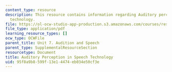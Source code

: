 ```yaml
---
content_type: resource
description: This resource contains information regarding Auditory perception in speech
  technology.
file: https://ol-ocw-studio-app-production.s3.amazonaws.com/courses/res-9-003-brains-minds-and-machines-summer-course-summer-2015/95f8a9b8599f13e14474eb034e50cf3e_MITRES_9_003SUM15_Lec7-4.pdf
file_type: application/pdf
learning_resource_types: []
ocw_type: OCWFile
parent_title: Unit 7. Audition and Speech
parent_type: SupplementalResourceSection
resourcetype: Document
title: Auditory Perception in Speech Technology
uid: 95f8a9b8-599f-13e1-4474-eb034e50cf3e
---
```

